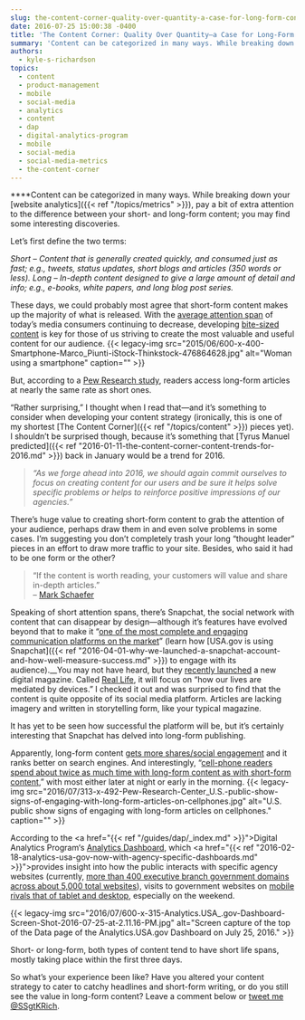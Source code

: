 ```yaml
---
slug: the-content-corner-quality-over-quantity-a-case-for-long-form-content
date: 2016-07-25 15:00:38 -0400
title: 'The Content Corner: Quality Over Quantity—a Case for Long-Form Content'
summary: 'Content can be categorized in many ways. While breaking down your website analytics, pay a bit of extra attention to the difference between your short- and long-form content; you may find some interesting discoveries. Let&#8217;s first define the two terms: Short &ndash; Content that is generally created quickly, and consumed just as fast; e.g., tweets,'
authors:
  - kyle-s-richardson
topics:
  - content
  - product-management
  - mobile
  - social-media
  - analytics
  - content
  - dap
  - digital-analytics-program
  - mobile
  - social-media
  - social-media-metrics
  - the-content-corner
---
```


****Content can be categorized in many ways. While breaking down your [website analytics]({{< ref "/topics/metrics" >}}), pay a bit of extra attention to the difference between your short- and long-form content; you may find some interesting discoveries.

Let&#8217;s first define the two terms:

_Short – Content that is generally created quickly, and consumed just as fast; e.g., tweets, status updates, short blogs and articles (350 words or less)._ _Long – In-depth content designed to give a large amount of detail and info; e.g., e-books, white papers, and long blog post series._

These days, we could probably most agree that short-form content makes up the majority of what is released. With the [average attention span](http://www.statisticbrain.com/attention-span-statistics/) of today’s media consumers continuing to decrease, developing [bite-sized content](http://www.business2community.com/infographics/create-bite-sized-content-infographic-01440378) is key for those of us striving to create the most valuable and useful content for our audience. {{< legacy-img src="2015/06/600-x-400-Smartphone-Marco_Piunti-iStock-Thinkstock-476864628.jpg" alt="Woman using a smartphone" caption="" >}}

But, according to a [Pew Research study](http://www.journalism.org/2016/05/05/long-form-reading-shows-signs-of-life-in-our-mobile-news-world/), readers access long-form articles at nearly the same rate as short ones.

&#8220;Rather surprising,&#8221; I thought when I read that—and it’s something to consider when developing your content strategy (ironically, this is one of my shortest [The Content Corner]({{< ref "/topics/content" >}}) pieces yet). I shouldn’t be surprised though, because it’s something that [Tyrus Manuel predicted]({{< ref "2016-01-11-the-content-corner-content-trends-for-2016.md" >}}) back in January would be a trend for 2016.

> _&#8220;As we forge ahead into 2016, we should again commit ourselves to focus on creating content for our users and be sure it helps solve specific problems or helps to reinforce positive impressions of our agencies.&#8221;_

There’s huge value to creating short-form content to grab the attention of your audience, perhaps draw them in and even solve problems in some cases. I’m suggesting you don’t completely trash your long &#8220;thought leader&#8221; pieces in an effort to draw more traffic to your site. Besides, who said it had to be one form or the other?

<blockquote class="testimonial">
  <p>
    &#8220;If the content is worth reading, your customers will value and share in-depth articles.&#8221;<br /> &#8211; <a href="http://www.businessesgrow.com/2016/05/09/long-form-content/">Mark Schaefer</a>
  </p>
</blockquote>

Speaking of short attention spans, there’s Snapchat, the social network with content that can disappear by design—although it’s features have evolved beyond that to make it &#8220;[one of the most complete and engaging communication platforms on the market](https://blog.bufferapp.com/snapchat-chat)&#8221; (learn how [USA.gov is using Snapchat]({{< ref "2016-04-01-why-we-launched-a-snapchat-account-and-how-well-measure-success.md" >}}) to engage with its audience).__You may not have heard, but they [recently launched](http://www.theverge.com/2016/6/17/11962916/snapchat-real-life-tech-magazine-publication-announced) a new digital magazine. Called [Real Life](http://reallifemag.com/), it will focus on &#8220;how our lives are mediated by devices.&#8221; I checked it out and was surprised to find that the content is quite opposite of its social media platform. Articles are lacking imagery and written in storytelling form, like your typical magazine.

It has yet to be seen how successful the platform will be, but it’s certainly interesting that Snapchat has delved into long-form publishing.

Apparently, long-form content [gets more shares/social engagement](https://www.act-on.com/blog/2016/07/long-form-content-vs-short-form-which-gets-the-results-you-want/) and it ranks better on search engines. And interestingly, &#8220;[cell-phone readers spend about twice as much time with long-form content as with short-form content](http://www.journalism.org/2016/05/05/long-form-reading-shows-signs-of-life-in-our-mobile-news-world/),&#8221; with most either later at night or early in the morning. {{< legacy-img src="2016/07/313-x-492-Pew-Research-Center_U.S.-public-show-signs-of-engaging-with-long-form-articles-on-cellphones.jpg" alt="U.S. public show signs of engaging with long-form articles on cellphones." caption="" >}}

According to the </span><span style="font-weight: 400"><a href="{{< ref "/guides/dap/_index.md" >}}">Digital Analytics Program</a>&#8216;s</span> [<span style="font-weight: 400">Analytics Dashboard</span>](https://analytics.usa.gov)<span style="font-weight: 400">, which <a href="{{< ref "2016-02-18-analytics-usa-gov-now-with-agency-specific-dashboards.md" >}}">provides insight into how the public interacts with specific agency websites</a> (currently, <a href="https://analytics.usa.gov/data/#explanation">more than 400 executive branch government domains across about 5,000 total websites</a>), visits to government websites on <a href="https://analytics.usa.gov/data/">mobile rivals that of tablet and desktop</a>, especially on the weekend. </p>

<p>
  {{< legacy-img src="2016/07/600-x-315-Analytics.USA_.gov-Dashboard-Screen-Shot-2016-07-25-at-2.11.16-PM.jpg" alt="Screen capture of the top of the Data page of the Analytics.USA.gov Dashboard on July 25, 2016." >}}
</p>

<p>
  Short- or long-form, both types of content tend to have short life spans, mostly taking place within the first three days.
</p>

<p>
  So what’s your experience been like? Have you altered your content strategy to cater to catchy headlines and short-form writing, or do you still see the value in long-form content? Leave a comment below or <a href="https://twitter.com/SSgtKRich">tweet me @SSgtKRich</a>.
</p>

